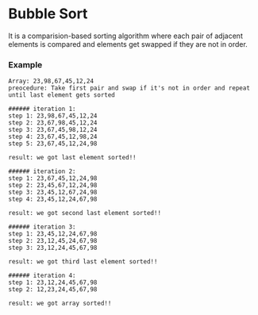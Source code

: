 # Bubble Sort
It is a comparision-based sorting algorithm where each pair of adjacent elements is compared and elements get swapped if they are not in order.

### Example 
```
Array: 23,98,67,45,12,24
preocedure: Take first pair and swap if it's not in order and repeat until last element gets sorted

###### iteration 1:
step 1: 23,98,67,45,12,24
step 2: 23,67,98,45,12,24
step 3: 23,67,45,98,12,24
step 4: 23,67,45,12,98,24
step 5: 23,67,45,12,24,98

result: we got last element sorted!!

###### iteration 2:
step 1: 23,67,45,12,24,98
step 2: 23,45,67,12,24,98
step 3: 23,45,12,67,24,98
step 4: 23,45,12,24,67,98

result: we got second last element sorted!!

###### iteration 3:
step 1: 23,45,12,24,67,98
step 2: 23,12,45,24,67,98
step 3: 23,12,24,45,67,98

result: we got third last element sorted!!

###### iteration 4:
step 1: 23,12,24,45,67,98
step 2: 12,23,24,45,67,98

result: we got array sorted!!


